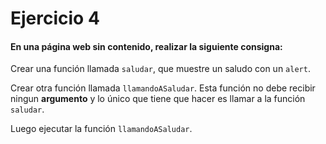 # Ejercicio 4

#### En una página web sin contenido, realizar la siguiente consigna:

Crear una función llamada ``saludar``, que muestre un saludo con un ``alert``.

Crear otra función llamada ``llamandoASaludar``. Esta función no debe recibir ningun **argumento** y lo único que tiene que hacer es llamar a la función ``saludar``.

Luego ejecutar la función ``llamandoASaludar``.